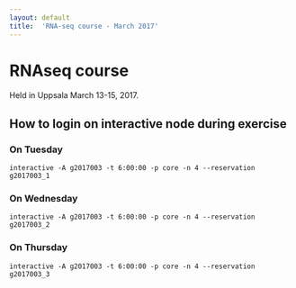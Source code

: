 ```yaml
---
layout: default
title:  'RNA-seq course - March 2017'
---
```

 

# RNAseq course 

Held in Uppsala March 13-15, 2017.

##  How to login on interactive node during exercise

###  On Tuesday

    interactive -A g2017003 -t 6:00:00 -p core -n 4 --reservation g2017003_1
	
###  On Wednesday

    interactive -A g2017003 -t 6:00:00 -p core -n 4 --reservation g2017003_2
	
###  On Thursday

    interactive -A g2017003 -t 6:00:00 -p core -n 4 --reservation g2017003_3
	
	